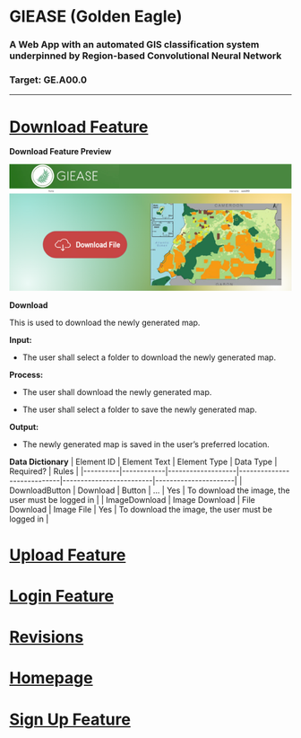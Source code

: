 # GIEASE (Golden Eagle)
### A Web App with an automated GIS classification system underpinned by Region-based Convolutional Neural Network
### Target:  GE.A00.0
_______________________________________
# [Download Feature](https://github.com/rendznicoy/golden-eagle/blob//main/DOWNLOAD.md)
**Download Feature Preview**

![Download](Mockups/Download%20Mockup.png)

**Download**

This is used to download the newly generated map. 

**Input:**
* The user shall select a folder to download the newly generated map.
  
**Process:**
+ The user shall download the newly generated map.
- The user shall select a folder to save the newly generated map.

**Output:**
*  The newly generated map is saved in the user’s preferred location.

**Data Dictionary**
| Element ID | Element Text      | Element Type | Data Type                | Required?          | Rules         |
|----------|------------|-------------------|----------------------------|-------------------------|----------------------|
| DownloadButton     | Download        | Button               | ...               | Yes               | To download the image, the user must be logged in               | 
| ImageDownload      | Image Download       | File Download               | Image File               | Yes               | To download the image, the user must be logged in               |

# [Upload Feature](https://github.com/rendznicoy/golden-eagle/blob//main/UPLOAD.md)

# [Login Feature](https://github.com/rendznicoy/golden-eagle/blob//main/LOGIN.md)

# [Revisions](https://github.com/rendznicoy/golden-eagle/blob//main/REVISIONS.md)

# [Homepage](https://github.com/rendznicoy/golden-eagle/blob/main/HOMEPAGE.md)

# [Sign Up Feature](https://github.com/rendznicoy/golden-eagle/blob//main/SIGNUP.md)



